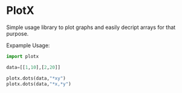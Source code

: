 # PlotX

Simple usage library to plot graphs and easily decript arrays for that purpose.

Expample Usage:

```python
import plotx

data=[[1,10],[2,20]]

plotx.dots(data,"*xy")
plotx.dots(data,"*x,*y")
```

